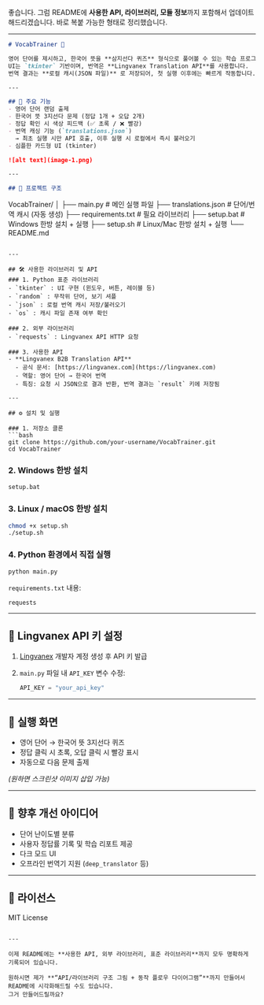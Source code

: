 좋습니다. 그럼 README에 **사용한 API, 라이브러리, 모듈 정보**까지 포함해서 업데이트해드리겠습니다.
바로 복붙 가능한 형태로 정리했습니다.

---

```markdown
# VocabTrainer 📝

영어 단어를 제시하고, 한국어 뜻을 **삼지선다 퀴즈** 형식으로 풀어볼 수 있는 학습 프로그램입니다.  
UI는 `tkinter` 기반이며, 번역은 **Lingvanex Translation API**를 사용합니다.  
번역 결과는 **로컬 캐시(JSON 파일)** 로 저장되어, 첫 실행 이후에는 빠르게 작동합니다.

---

## 🚀 주요 기능
- 영어 단어 랜덤 출제
- 한국어 뜻 3지선다 문제 (정답 1개 + 오답 2개)
- 정답 확인 시 색상 피드백 (✅ 초록 / ❌ 빨강)
- 번역 캐싱 기능 (`translations.json`)  
  → 최초 실행 시만 API 호출, 이후 실행 시 로컬에서 즉시 불러오기
- 심플한 카드형 UI (tkinter)

![alt text](image-1.png)

---

## 📂 프로젝트 구조
```

VocabTrainer/
│
├── main.py              # 메인 실행 파일
├── translations.json    # 단어/번역 캐시 (자동 생성)
├── requirements.txt     # 필요 라이브러리
├── setup.bat            # Windows 한방 설치 + 실행
├── setup.sh             # Linux/Mac 한방 설치 + 실행
└── README.md

````

---

## 🛠️ 사용한 라이브러리 및 API
### 1. Python 표준 라이브러리
- `tkinter` : UI 구현 (윈도우, 버튼, 레이블 등)  
- `random` : 무작위 단어, 보기 셔플  
- `json` : 로컬 번역 캐시 저장/불러오기  
- `os` : 캐시 파일 존재 여부 확인  

### 2. 외부 라이브러리
- `requests` : Lingvanex API HTTP 요청  

### 3. 사용한 API
- **Lingvanex B2B Translation API**  
  - 공식 문서: [https://lingvanex.com](https://lingvanex.com)  
  - 역할: 영어 단어 → 한국어 번역  
  - 특징: 요청 시 JSON으로 결과 반환, 번역 결과는 `result` 키에 저장됨  

---

## ⚙️ 설치 및 실행

### 1. 저장소 클론
```bash
git clone https://github.com/your-username/VocabTrainer.git
cd VocabTrainer
````

### 2. Windows 한방 설치

```bash
setup.bat
```

### 3. Linux / macOS 한방 설치

```bash
chmod +x setup.sh
./setup.sh
```

### 4. Python 환경에서 직접 실행

```bash
python main.py
```

`requirements.txt` 내용:

```
requests
```

---

## 🔑 Lingvanex API 키 설정

1. [Lingvanex](https://lingvanex.com/) 개발자 계정 생성 후 API 키 발급
2. `main.py` 파일 내 `API_KEY` 변수 수정:

   ```python
   API_KEY = "your_api_key"
   ```

---

## 📸 실행 화면

* 영어 단어 → 한국어 뜻 3지선다 퀴즈
* 정답 클릭 시 초록, 오답 클릭 시 빨강 표시
* 자동으로 다음 문제 출제

*(원하면 스크린샷 이미지 삽입 가능)*

---

## 📌 향후 개선 아이디어

* 단어 난이도별 분류
* 사용자 정답률 기록 및 학습 리포트 제공
* 다크 모드 UI
* 오프라인 번역기 지원 (`deep_translator` 등)

---

## 📄 라이선스

MIT License

```

---

이제 README에는 **사용한 API, 외부 라이브러리, 표준 라이브러리**까지 모두 명확하게 기록되어 있습니다.  

원하시면 제가 **“API/라이브러리 구조 그림 + 동작 플로우 다이어그램”**까지 만들어서 README에 시각화해드릴 수도 있습니다.  
그거 만들어드릴까요?
```

